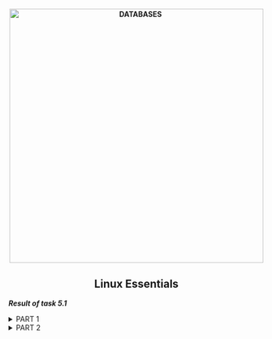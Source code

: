 <h4 align="center"> 
  <img alt="DATABASES" src="https://commons.bmstu.wiki/images/b/be/Linux-3_6.png" width="500"> 
</h4>
<h2 align="center"> Linux Essentials </h2>

***Result of task 5.1*** <br>

<details><summary>PART 1</summary><br>
1. Log in to the system as root user. <br>
  
```  
sudo su
```
2. Password change is performed using the passwd utility. This is a very powerful utility, it allows you not only to change your password, but also to manage its lifetime and see the status of passwords. More information can be found <a href="https://losst.ru/kak-smenit-parol-v-linux">here.</a> <br>
The command 'passwd' makes changes to such files after executing:<br>
```
/etc/passwd - user accaunts information
/etc/shadow - passwords are stored here encrypted
/etc/pam.d/passwd - Pluggable  Authentication Modules(PAM) for passwd
```
  <img alt="" src="https://github.com/zinchenko-ihor/DevOps_online_Kyiv_2021Q4/blob/master/m5/Task5.1/IMG/Root_chng_psswd.png"> <br>
  
3. The Linux user list is stored in the /etc/passwd file, you can easily open it and view it using the following commands: <br>
```
cat /etc/passwd
```
  <img alt="" src="https://github.com/zinchenko-ihor/DevOps_online_Kyiv_2021Q4/blob/master/m5/Task5.1/IMG/Determine_users.png"> <br>
  
  There is too much extra data in the / etc / passwd file, if you only want usernames, you can filter the output:<br>
```
sed 's/:.*//' /etc/passwd
```
  <img alt="" src="https://github.com/zinchenko-ihor/DevOps_online_Kyiv_2021Q4/blob/master/m5/Task5.1/IMG/Filter_user.png"> <br>
  
  To see what users are currently active in the system, and what commands they execute. There is a utility "w" for this.You can also use the commands "finger" and "who".
  In addition, you can view the history of user logins. For this, there is the "last" command, it displays information based on the /var/wtmp log and you can see the last login date for each user using the "lastlog" command:
```
w - what users are currently active in the system
last -a - history of user logins
lastlog - last login date for each user
```
  <img alt="" src="https://github.com/zinchenko-ihor/DevOps_online_Kyiv_2021Q4/blob/master/m5/Task5.1/IMG/Active_user.png"> <br>
  <img alt="" src="https://github.com/zinchenko-ihor/DevOps_online_Kyiv_2021Q4/blob/master/m5/Task5.1/IMG/last_a.png"> <br>
  <img alt="" src="https://github.com/zinchenko-ihor/DevOps_online_Kyiv_2021Q4/blob/master/m5/Task5.1/IMG/lastlog.png"> <br>
  
4. Change personal information about yourself. You can also use the commands "chfn".<br>
  <img alt="" src="https://github.com/zinchenko-ihor/DevOps_online_Kyiv_2021Q4/blob/master/m5/Task5.1/IMG/Change_info_chfn.png"> <br>
  
5. If we need command information, we refer to the Linux help system and the "man" and "info" commands.
  <img alt="" src="https://github.com/zinchenko-ihor/DevOps_online_Kyiv_2021Q4/blob/master/m5/Task5.1/IMG/MAN_passwd.png"> <br>
  <img alt="" src="https://github.com/zinchenko-ihor/DevOps_online_Kyiv_2021Q4/blob/master/m5/Task5.1/IMG/MAN_finger.png"> <br>
  For example:
```
man passwd
  
OPTIONS:
       -a, --all
           This option can be used only with -S and causes show status for all
           users.
       -d, --delete
           Delete a user's password (make it empty). This is a quick way to
           disable a password for an account. It will set the named account
           passwordless.
       -e, --expire
           Immediately expire an account's password. This in effect can force
           a user to change their password at the user's next login.
       -h, --help
  
man finger
  
Options:
     -s    Finger displays the user's login name, real name, terminal name and
           write status (as a ``*'' after the terminal name if write permis‐
           sion is denied), idle time, login time, office location and office
           phone number.
     -l    Produces a multi-line format displaying all of the information de‐
           scribed for the -s option as well as the user's home directory,
           home phone number, login shell, mail status, and the contents of
           the files “.plan”, “.project”, “.pgpkey” and “.forward” from the
           user's home directory.
     -p    Prevents the -l option of finger from displaying the contents of
           the “.plan”, “.project” and “.pgpkey” files.

     -m    Prevent matching of user names.  User is usually a login name; how‐
           ever, matching will also be done on the users' real names, unless
           the -m option is supplied.  All name matching performed by finger
           is case insensitive.
```

6. Explore the more and less commands using the help system. View the contents of files .bash* using commands. <br>
  <img alt="" src="https://github.com/zinchenko-ihor/DevOps_online_Kyiv_2021Q4/blob/master/m5/Task5.1/IMG/MAN_less.png"> <br>
  <img alt="" src="https://github.com/zinchenko-ihor/DevOps_online_Kyiv_2021Q4/blob/master/m5/Task5.1/IMG/MAN_more.png"> <br>
  <img alt="" src="https://github.com/zinchenko-ihor/DevOps_online_Kyiv_2021Q4/blob/master/m5/Task5.1/IMG/Less_s_bashrc.png"> <br>
  <img alt="" src="https://github.com/zinchenko-ihor/DevOps_online_Kyiv_2021Q4/blob/master/m5/Task5.1/IMG/More_s_bashrc.png"> <br>
  
7. To read the documentation for the finger command, you must run the command:
```
man finger
```
  <img alt="" src="https://github.com/zinchenko-ihor/DevOps_online_Kyiv_2021Q4/blob/master/m5/Task5.1/IMG/MAN_finger.png"> <br>

8. List the contents of the home directory using the "ls" command, define its files and directories. <br>
```
ls -la
ls -lsh --group-directories-first

-l - use a long listing format
-a - --all (do not ignore entries starting with)
-s - --size (print the allocated size of each file, in blocks)
-h - --human-readable (with -l and -s, print sizes like 1K 234M 2G etc)
     --group-directories-first (group directories before files)
```
</details>

<details><summary>PART 2</summary><br>
1. Examine the tree command. Master the technique of applying a template, for example, display all files that contain a character c, or files that contain a
specific sequence of characters. List subdirectories of the root directory up to and including the second nesting level. <br>
  
```
  sudo apt install tree
  sudo tree -d  
  sudo tree -L 2 -P '*c*'
  
  -d - List directories only
  -L - level (Max display depth of the directory tree, argument 2 - second level)
  -P - pattern (List  only  those files that match the wild-card pattern. In this example argument '*c*' - display all files that contain a character c)
```
<img alt="" src="https://github.com/zinchenko-ihor/DevOps_online_Kyiv_2021Q4/blob/master/m5/Task5.1/IMG/tree.png"> <br>
<img alt="" src="https://github.com/zinchenko-ihor/DevOps_online_Kyiv_2021Q4/blob/master/m5/Task5.1/IMG/tree_L.png"> <br>
  
2. What command can be used to determine the type of file (for example, text or binary)? Give an example.
  The "find" command is used to determine the type of files:<br>
```
  file dump_from_RDS.sql
  file .gitconfig
  file mysql-apt-config_0.8.15-1_all.deb
```
<img alt="" src="https://github.com/zinchenko-ihor/DevOps_online_Kyiv_2021Q4/blob/master/m5/Task5.1/IMG/File_command.png"> <br>
  
3. Master the skills of navigating the file system using relative and absolute paths. How can you go back to your home directory from anywhere in the filesystem?<br>
  To return to your home directory from anywhere in the file system, you need to run the commands:<br>
```
Relative path:
  cd ~  
  cd $home
  
Absolute path:
  cd /home/devops
```
<img alt="" src="https://github.com/zinchenko-ihor/DevOps_online_Kyiv_2021Q4/blob/master/m5/Task5.1/IMG/cd.png"> <br>
  
4. Become familiar with the various options for the ls command. Give examples of listing directories using different keys. Explain the information displayed on
the terminal using the -l and -a switches.<br>
  I answered this question in paragraph 8 of part 1. <br>
  
5. Perform the following sequence of operations:
- create a subdirectory in the home directory;
  ```
  mkdir Task5.1
  ```
- in this subdirectory create a file containing information about directories located in the root directory (using I/O redirection operations);
  ```
  tree -dL 1 > Task5.1/dirinfo.txt
  ```
- view the created file;
  ```
  cat Task5.1/dirinfo.txt
  ```
- copy the created file to your home directory using relative and absolute addressing.
  ```
  cp Task5.1/dirinfo.txt /home/devops/dirinfo_abs_path.txt
  cp Task5.1/dirinfo.txt ~/dirinfo_rel_path.txt
  ```
- delete the previously created subdirectory with the file requesting removal;
  ```
  rm -RI Task5.1
  ```
- delete the file copied to the home directory.
  ```
  rm dirinfo_abs_path.txt dirinfo_rel_path.txt
  ```
<img alt="" src="https://github.com/zinchenko-ihor/DevOps_online_Kyiv_2021Q4/blob/master/m5/Task5.1/IMG/MkDir.png"> <br>
<img alt="" src="https://github.com/zinchenko-ihor/DevOps_online_Kyiv_2021Q4/blob/master/m5/Task5.1/IMG/RM.png"> <br>
  
6. Perform the following sequence of operations:
- create a subdirectory test in the home directory;
  ```
  mkdir test
  ```
- copy the .bash_history file to this directory while changing its name to labwork2;
  ```
  cp .bash_history test/labwork2
  ```
- create a hard and soft link to the labwork2 file in the test subdirectory;
  ```
  ln labwork2 hardlink
  ln -s labwork2 softlink
  ```
- how to define soft and hard link, what do these concepts;
  ```
  In fact, a "hard" link is the same file to which such a "link" goes.
  A symlink or "soft" link is a special type of file that contains a link to another file or directory as an absolute or relative path.
  Hardlink cannot point to a file in another file system (since an inode can only belong to one file system), but a symbolic link can.
  ```
- change the data by opening a symbolic link. What changes will happen and why?
  ```
  When editing a link file, in the case of a hardlink, both files will change, since this is the same object, and in the case of a symlink, 
  you can change its name, attributes, direct it to another file and at the same time the original file will not be affected 
  (but if you open the symlink file for editing, then change the original file, because in fact, you will open it for editing).
  ```
- rename the hard link file to hard_lnk_labwork2;
  ```
  mv hardlink hard_lnk_labwork2
  ```
- rename the soft link file to symb_lnk_labwork2 file;
   ```
  mv softlink soft_lnk_labwork2
  ```
- then delete the labwork2. What changes have occurred and why?
  ```
  rm labwork2
  
  When removing a hard link - the file will exist as long as there is at least 1 hard link to it, but it can "change the location directory" 
  if the "original" file was deleted, but the hard link file remained in a different location. 
  If you delete the file pointed to by the symbolic link, the file-link will simply become inoperative.
  ```
<img alt="" src="https://github.com/zinchenko-ihor/DevOps_online_Kyiv_2021Q4/blob/master/m5/Task5.1/IMG/LNK.png"> <br>
  <img alt="" src="https://github.com/zinchenko-ihor/DevOps_online_Kyiv_2021Q4/blob/master/m5/Task5.1/IMG/LNK.png"> <br>
  
7. Using the locate utility, find all files that contain the squid and traceroute sequence.<br>
```
  sudo apt install locate -y
  sudo updatedb
  find -A squid
  find -A traceroute
```
<img alt="" src="https://github.com/zinchenko-ihor/DevOps_online_Kyiv_2021Q4/blob/master/m5/Task5.1/IMG/Locate_squid.png"> <br>
<img alt="" src="https://github.com/zinchenko-ihor/DevOps_online_Kyiv_2021Q4/blob/master/m5/Task5.1/IMG/Locate_tracerote.png"> <br>
  
8. Determine which partitions are mounted in the system, as well as the types of these partitions. <br>
  The df linux command allows you to display not only the list of connected devices, but also the occupied space, as well as the mount point.<br>
  ```
  df
  df -h
  ```
<img alt="" src="https://github.com/zinchenko-ihor/DevOps_online_Kyiv_2021Q4/blob/master/m5/Task5.1/IMG/df_8.2.png"> <br>
<img alt="" src="https://github.com/zinchenko-ihor/DevOps_online_Kyiv_2021Q4/blob/master/m5/Task5.1/IMG/df_h.png"> <br> 
  
9. Count the number of lines containing a given sequence of characters in a given file. <br>
```
  less -N test/hatd_lnk_labwork2
  less test/hatd_lnk_labwork2 | wc -l
  
  -N - --LINE-NUMBERS (display line numbers)
  wc - utility for counting the number of lines and words in the text
  -l - --lines (Print the number of lines in the object)
```
<img alt="" src="https://github.com/zinchenko-ihor/DevOps_online_Kyiv_2021Q4/blob/master/m5/Task5.1/IMG/less-N9.2.png"> <br>
<img alt="" src="https://github.com/zinchenko-ihor/DevOps_online_Kyiv_2021Q4/blob/master/m5/Task5.1/IMG/less_wc_9.2.png"> <br>
 
10. Using the find command, find all files in the /etc directory containing the host character sequence. <br>
```
  cd /etc
  sudo find -type f -name '*host*'
```
<img alt="" src="https://github.com/zinchenko-ihor/DevOps_online_Kyiv_2021Q4/blob/master/m5/Task5.1/IMG/find.png"> <br>
  
11. List all objects in /etc that contain the ss character sequence. <br>
```
  ls -la | grep "ss"
  
  -l - output in long format;
  -a - list all files;
  grep - command line utility that finds lines on input that match a given regular expression;
  "ss" - file search key.
```
<img alt="" src="https://github.com/zinchenko-ihor/DevOps_online_Kyiv_2021Q4/blob/master/m5/Task5.1/IMG/grep.png"> <br> 
  
12. Organize step by step printing of directory contents /etc. <br>
```
  ls -lah /etc | less
``` 
<img alt="" src="https://github.com/zinchenko-ihor/DevOps_online_Kyiv_2021Q4/blob/master/m5/Task5.1/IMG/ls_etc_step.png"> <br> 
<img alt="" src="https://github.com/zinchenko-ihor/DevOps_online_Kyiv_2021Q4/blob/master/m5/Task5.1/IMG/ls_etc_step_by_step.png"> <br> 
  
13. What are the types of devices and how to determine the type of device? Give examples. <br>
The Linux kernel provides support for two types of devices - character and block. Their main difference is that for block devices, input/output operations are carried out in separate bytes (characters), and in blocks of a fixed size.
In Linux, all work with devices is done through special files, which are usually located in the / dev directory. Special files do not contain data, but simply serve as points through which you can access the driver of the corresponding device. Each special file has three characteristics — the device type (character or block), the major number, and the minor number. For example, let's look at the contents of the /dev directory:
```
  ls -lah /dev
```
<img alt="" src="https://github.com/zinchenko-ihor/DevOps_online_Kyiv_2021Q4/blob/master/m5/Task5.1/IMG/Device.png"> <br>
  
To support device manipulation, the kernel maintains two tables, one for the character device list and the other for the block device list. Each row of the table is mapped to some kind of device of the corresponding type - for example, for the “character devices” type, the following varieties can be distinguished: COM ports, LPT ports, PS / 2 mice, USB mice, etc., for the type “Block devices” can be SCSI-disks, IDE-disks, SCSI-CD-drives, virtual disks of which are RAID controllers, etc.<br>
  
<img alt="" src="https://github.com/zinchenko-ihor/DevOps_online_Kyiv_2021Q4/blob/master/m5/Task5.1/IMG/Charactesr_devices.png"> <br>
<img alt="" src="https://github.com/zinchenko-ihor/DevOps_online_Kyiv_2021Q4/blob/master/m5/Task5.1/IMG/Block_devices.png"> <br>
  
14. How to determine the type of file in the system, what types of files are there? <br>
Files in the Linux operating system can be divided into three main types:
- Regular files for storing information - These are files that we are used to working with every day, they can contain text, 
  executable instructions for programs, images or other information;
- Special files - for devices and tunnels - these are files that allow you to configure communication between two processes 
  by redirecting the output of one process to the input of another;
- Directories
  - these are special files that allow others and directories to be grouped together for easier navigation and searching. <br>
Utility "ls" can detect file type in list mode with symbol ^:
```
  ls -la | grep ^- - for Regular files
  ls -la | grep ^d - for Directories
  ls -la | grep ^l - for Link files
  ls -la | grep ^c - for Characters devices
  ls -la | grep ^b - for Block devices
  ls -la | grep ^s - for Local Socket Files
  ls -la | grep ^p - for Named Pipe Files
```
<img alt="" src="https://github.com/zinchenko-ihor/DevOps_online_Kyiv_2021Q4/blob/master/m5/Task5.1/IMG/grep_%5Eb_%5Ed.png"> <br>
  
To determine the file type, we can use the "file" command:
```
  cd /dev
  file loop0
  file vcsa
  file vfio
```
<img alt="" src="https://github.com/zinchenko-ihor/DevOps_online_Kyiv_2021Q4/blob/master/m5/Task5.1/IMG/file_14.png"> <br>
  
15. List the first 5 directory files that were recently accessed in the /etc directory. <br>
  ```
  ls -ltr /etc | tail -n5
  
  -l - output in long format
  -t - file names are sorted by time (most recent files come first)
  -r - if the -t flag is present, output older files first
  tail - linux command used to print the N-th number of last lines or files
  -n - number of the last files
```
<img alt="" src="https://github.com/zinchenko-ihor/DevOps_online_Kyiv_2021Q4/blob/master/m5/Task5.1/IMG/15.png"> <br>

